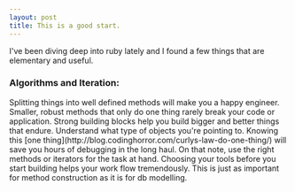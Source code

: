 ```yaml
---
layout: post
title: This is a good start.
---
```


I've been diving deep into ruby lately and I found a few things that are elementary and useful.

<h3>Algorithms and Iteration:</h3>
  Splitting things into well defined methods will make you a happy engineer. Smaller, robust methods that only do one thing rarely break your code or application. Strong building blocks help you build bigger and better things that endure.
  Understand what type of objects you're pointing to. Knowing this [one thing](http://blog.codinghorror.com/curlys-law-do-one-thing/) will save you hours of debugging in the long haul. 
  On that note, use the right methods or iterators for the task at hand. Choosing your tools before you start building helps your work flow tremendously. This is just as important for method construction as it is for db modelling. 
